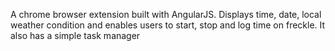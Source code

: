 A chrome browser extension built with AngularJS. Displays time, date, local weather condition and enables users to start, stop and log time on freckle. It also has a simple task manager